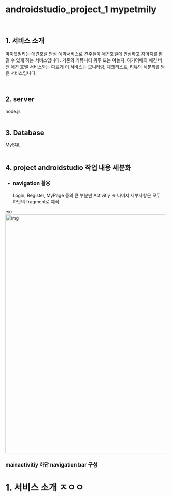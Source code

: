 <h1>androidstudio_project_1 mypetmily</h1>
</br>
<p></p>

## 1. 서비스 소개 
<p>마이펫밀리는 애견호텔 안심 예약서비스로 견주들이 애견호텔에 안심하고 강아지를 맡길 수 있게 하는 서비스입니다. 기존의 커뮤니티 위주 또는 야놀자, 여기어때의 애견 버전 애견 호텔 서비스와는 다르게 
이 서비스는 모니터링, 체크리스트, 리뷰의 세분화를 담은 서비스입니다.</p>
</br>

## 2. server
node.js
</br>
</br>

## 3. Database
MySQL
</br>
</br>

## 4. project androidstudio 작업 내용 세분화

* ### navigation 활용
   Login, Register, MyPage 등의 큰 부분만 Activitiy -> 나머지 세부사항은 모두 하단의 fragment로 제작
<p></p>
       ex)
<img width="752" alt="img" src="https://user-images.githubusercontent.com/68799146/88473305-2ea6a900-cf57-11ea-9de4-73f6610a3cdb.png">


### mainactivitiy 하단 navigation bar 구성
# 1. 서비스 소개 ㅈㅇㅇ
